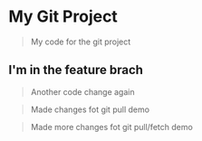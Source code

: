 # My Git Project

> My code for the git project

## I'm in the feature brach

> Another code change again

> Made changes fot git pull demo

> Made more changes fot git pull/fetch demo
